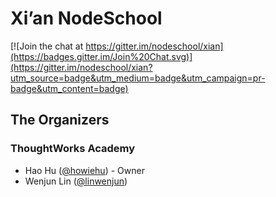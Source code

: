 # Xi’an NodeSchool

[![Join the chat at https://gitter.im/nodeschool/xian](https://badges.gitter.im/Join%20Chat.svg)](https://gitter.im/nodeschool/xian?utm_source=badge&utm_medium=badge&utm_campaign=pr-badge&utm_content=badge)

## The Organizers

### ThoughtWorks Academy

- Hao Hu ([@howiehu](https://github.com/howiehu)) - Owner
- Wenjun Lin ([@linwenjun](https://github.com/linwenjun))
